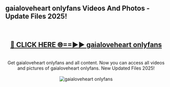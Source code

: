 <h2>gaialoveheart onlyfans Videos And Photos - Update Files 2025!</h2>
<br>
<div align="center">
<h2><a href="https://linkcuts.com/hfmhzwbr" rel="nofollow">🔴 CLICK HERE 🌐==►► gaialoveheart onlyfans</a></h2>
<br>
Get gaialoveheart onlyfans and all content. Now you can access all videos and pictures of gaialoveheart onlyfans. New Updated Files 2025!
<br>
<br>
<a href="https://linkcuts.com/hfmhzwbr" rel="nofollow" data-target="animated-image.originalLink"><img src="https://i.ibb.co.com/WyWwxjT/player-gif2.gif" alt="gaialoveheart onlyfans" style="max-width: 100%; display: inline-block;" data-target="animated-image.originalImage"></a>
</div>
<br>